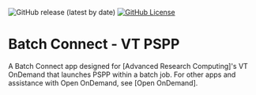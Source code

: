 ![GitHub release (latest by date)](https://img.shields.io/github/v/release/rsettlage/ARC-ondemand-apps)
[![GitHub License](https://img.shields.io/badge/license-MIT-green.svg)](https://opensource.org/licenses/MIT)

# Batch Connect - VT PSPP

A Batch Connect app designed for [Advanced Research Computing]'s VT OnDemand that launches PSPP
within a batch job.  For other apps and assistance with Open OnDemand, see [Open OnDemand].

